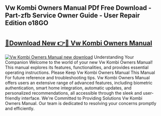 ## Vw Kombi Owners Manual PDf Free Download - Part-zfb Service Owner Guide - User Repair Edition o18GO

# <h2><a href="http://bc46480.oget.top/?id=Vw+Kombi+Owners+Manual">🔗Download New 👉🔴 Vw Kombi Owners Manual</a></h2>

[![Vw Kombi Owners Manual new download](https://i.imgur.com/5g1atiW.png)](http://bc46480.oget.top/?id=Vw+Kombi+Owners+Manual)
Understanding Your Companion Welcome to the world of your new Vw Kombi Owners Manual! This manual explores its features, functionalities, and provides essential operating instructions. Please Keep Vw Kombi Owners Manual This Manual For future reference and troubleshooting tips. Vw Kombi Owners Manual offers users an extensive range of advanced features, including biometric authentication, smart home integration, automatic updates, and personalized recommendations, all accessible through the sleek and user-friendly interface. We're Committed to Providing Solutions Vw Kombi Owners Manual. Our team is dedicated to resolving your concerns promptly and efficiently.
